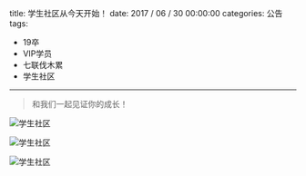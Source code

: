 title: 学生社区从今天开始！
date: 2017 / 06 / 30 00:00:00
categories: 公告
tags:
- 19卒
- VIP学员
- 七联伐木累
- 学生社区

---

<blockquote class="blockquote-center"> 和我们一起见证你的成长！</blockquote>

![学生社区](http://wx3.sinaimg.cn/mw690/a9a40e85gy1fkterflg3nj20ku0fk76n.jpg)

![学生社区](http://wx1.sinaimg.cn/mw690/a9a40e85gy1fkterei5dfj23402c0u0x.jpg)

![学生社区](http://wx1.sinaimg.cn/mw690/a9a40e85gy1fkterd3m6nj23402c0qv7.jpg)

